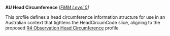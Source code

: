**AU Head Circumference** *[[FMM Level 0](guidance.html)]*

This profile defines a head circumference information structure for use in an Australian context that tightens the HeadCircumCode slice, aligning to the proposed [R4 Observation Head Circumference](http://build.fhir.org/headcircum.html) profile.
